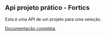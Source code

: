 ## Api projeto prático - Fortics

Esta é uma API de um projeto para uma seleção.

[Documentação completa](docs/principal.md).
